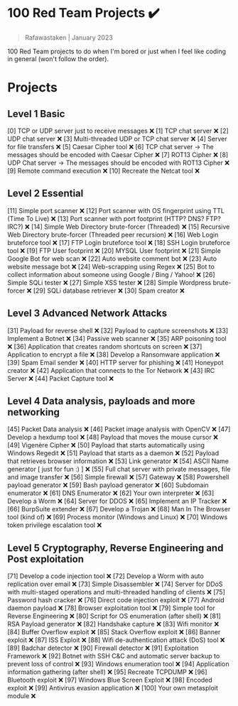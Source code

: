 # 100 Red Team Projects ✔️

> Rafawastaken | January 2023

100 Red Team projects to do when I'm bored or just when I feel like coding in general (won't follow the order).

# Projects

## Level 1 Basic

[0] TCP or UDP server just to receive messages ❌
[1] TCP chat server ❌
[2] UDP chat server ❌
[3] Multi-threaded UDP or TCP chat server ❌
[4] Server for file transfers ❌
[5] Caesar Cipher tool ❌
[6] TCP chat server -> The messages should be encoded with Caesar Cipher ❌
[7] ROT13 Cipher ❌
[8] UDP Chat server -> The messages should be encoded with ROT13 Cipher ❌
[9] Remote command execution ❌
[10] Recreate the Netcat tool ❌

## Level 2 Essential

[11] Simple port scanner ❌
[12] Port scanner with OS fingerprint using TTL (Time To Live) ❌
[13] Port scanner with port footprint (HTTP? DNS? FTP? IRC?) ❌
[14] Simple Web Directory brute-forcer (Threaded) ❌
[15] Recursive Web Directory brute-forcer (Threaded peer recursion) ❌
[16] Web Login bruteforce tool ❌
[17] FTP Login bruteforce tool ❌
[18] SSH Login bruteforce tool ❌
[19] FTP User footprint ❌
[20] MYSQL User footprint ❌
[21] Simple Google Bot for web scan ❌
[22] Auto website comment bot ❌
[23] Auto website message bot ❌
[24] Web-scrapping using Regex ❌
[25] Bot to collect information about someone using Google / Bing / Yahoo! ❌
[26] Simple SQLi tester ❌
[27] Simple XSS tester ❌
[28] Simple Wordpress brute-forcer ❌
[29] SQLi database retriever ❌
[30] Spam creator ❌

## Level 3 Advanced Network Attacks

[31] Payload for reverse shell ❌
[32] Payload to capture screenshots ❌
[33] Implement a Botnet ❌
[34] Passive web scanner ❌
[35] ARP poisoning tool ❌
[36] Application that creates random shortcuts on screen ❌
[37] Application to encrypt a file ❌
[38] Develop a Ransomware application ❌
[39] Spam Email sender ❌
[40] HTTP server for phishing ❌
[41] Honeypot creator ❌
[42] Application that connects to the Tor Network ❌
[43] IRC Server ❌
[44] Packet Capture tool ❌

## Level 4 Data analysis, payloads and more networking

[45] Packet Data analysis ❌
[46] Packet image analysis with OpenCV ❌
[47] Develop a hexdump tool ❌
[48] Payload that moves the mouse cursor ❌
[49] Vigenère Cipher ❌
[50] Payload that starts automatically using Windows Regedit ❌
[51] Payload that starts as a daemon ❌
[52] Payload that retrieves browser information ❌
[53] Link generator ❌
[54] ASCII Name generator [ just for fun :) ] ❌
[55] Full chat server with private messages, file and image transfer ❌
[56] Simple firewall ❌
[57] Gateway ❌
[58] Powershell payload generator ❌
[59] Bash payload generator ❌
[60] Subdomain enumerator ❌
[61] DNS Enumerator ❌
[62] Your own interpreter ❌
[63] Develop a Worm ❌
[64] Server for DDOS ❌
[65] Implement an IP Tracker ❌
[66] BurpSuite extender ❌
[67] Develop a Trojan ❌
[68] Man In The Browser tool (kind of) ❌
[69] Process monitor (Windows and Linux) ❌
[70] Windows token privilege escalation tool ❌

## Level 5 Cryptography, Reverse Engineering and Post exploitation

[71] Develop a code injection tool ❌
[72] Develop a Worm with auto replication over email ❌
[73] Simple Disassembler ❌
[74] Server for DDoS with multi-staged operations and multi-threaded handling of clients ❌
[75] Password hash cracker ❌
[76] Direct code injection exploit ❌
[77] Android daemon payload ❌
[78] Browser exploitation tool ❌
[79] Simple tool for Reverse Engineering ❌
[80] Script for OS enumeration (after shell) ❌
[81] RSA Payload generator ❌
[82] Handshake capture ❌
[83] Wifi monitor ❌
[84] Buffer Overflow exploit ❌
[85] Stack Overflow exploit ❌
[86] Banner exploit ❌
[87] ISS Exploit ❌
[88] Wifi de-authentication attack (DoS) tool ❌
[89] Badchar detector ❌
[90] Firewall detector ❌
[91] Exploitation Framework ❌
[92] Botnet with SSH C&C and automatic server backup to prevent loss of control ❌
[93] Windows enumeration tool ❌
[94] Application information gathering (after shell) ❌
[95] Recreate TCPDUMP ❌
[96] Bluetooth exploit ❌
[97] Windows Blue Screen Exploit ❌
[98] Encoded exploit ❌
[99] Antivirus evasion application ❌
[100] Your own metasploit module ❌
